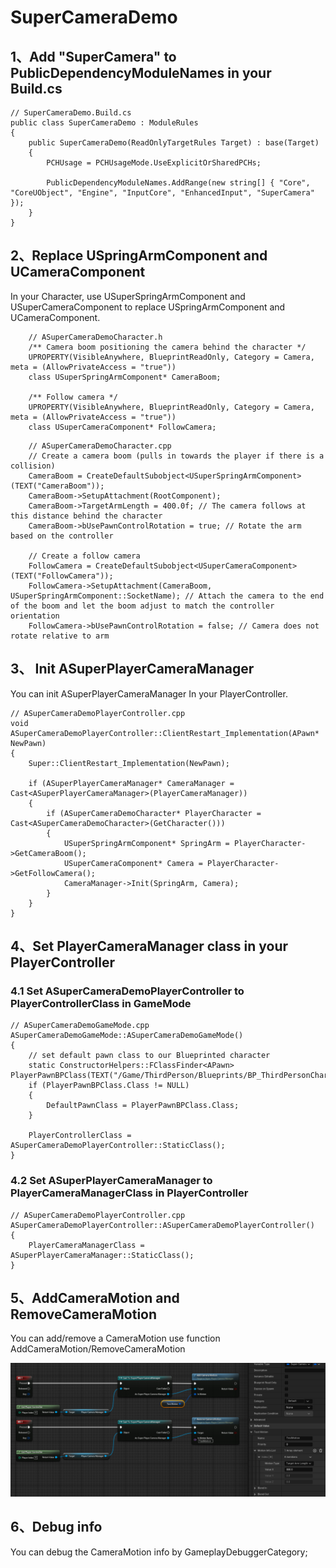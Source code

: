 # SuperCameraDemo


## 1、Add "SuperCamera" to PublicDependencyModuleNames in your Build.cs

```
// SuperCameraDemo.Build.cs
public class SuperCameraDemo : ModuleRules
{
	public SuperCameraDemo(ReadOnlyTargetRules Target) : base(Target)
	{
		PCHUsage = PCHUsageMode.UseExplicitOrSharedPCHs;

		PublicDependencyModuleNames.AddRange(new string[] { "Core", "CoreUObject", "Engine", "InputCore", "EnhancedInput", "SuperCamera" });
	}
}
```

## 2、Replace USpringArmComponent and UCameraComponent

In your Character, use USuperSpringArmComponent and USuperCameraComponent to replace USpringArmComponent and UCameraComponent.

```
	// ASuperCameraDemoCharacter.h
	/** Camera boom positioning the camera behind the character */
	UPROPERTY(VisibleAnywhere, BlueprintReadOnly, Category = Camera, meta = (AllowPrivateAccess = "true"))
	class USuperSpringArmComponent* CameraBoom;

	/** Follow camera */
	UPROPERTY(VisibleAnywhere, BlueprintReadOnly, Category = Camera, meta = (AllowPrivateAccess = "true"))
	class USuperCameraComponent* FollowCamera;
```

```
	// ASuperCameraDemoCharacter.cpp
	// Create a camera boom (pulls in towards the player if there is a collision)
	CameraBoom = CreateDefaultSubobject<USuperSpringArmComponent>(TEXT("CameraBoom"));
	CameraBoom->SetupAttachment(RootComponent);
	CameraBoom->TargetArmLength = 400.0f; // The camera follows at this distance behind the character	
	CameraBoom->bUsePawnControlRotation = true; // Rotate the arm based on the controller

	// Create a follow camera
	FollowCamera = CreateDefaultSubobject<USuperCameraComponent>(TEXT("FollowCamera"));
	FollowCamera->SetupAttachment(CameraBoom, USuperSpringArmComponent::SocketName); // Attach the camera to the end of the boom and let the boom adjust to match the controller orientation
	FollowCamera->bUsePawnControlRotation = false; // Camera does not rotate relative to arm
```

## 3、 Init ASuperPlayerCameraManager

You can init ASuperPlayerCameraManager In your PlayerController.

```
// ASuperCameraDemoPlayerController.cpp
void ASuperCameraDemoPlayerController::ClientRestart_Implementation(APawn* NewPawn)
{
	Super::ClientRestart_Implementation(NewPawn);

	if (ASuperPlayerCameraManager* CameraManager = Cast<ASuperPlayerCameraManager>(PlayerCameraManager))
	{
		if (ASuperCameraDemoCharacter* PlayerCharacter = Cast<ASuperCameraDemoCharacter>(GetCharacter()))
		{
			USuperSpringArmComponent* SpringArm = PlayerCharacter->GetCameraBoom();
			USuperCameraComponent* Camera = PlayerCharacter->GetFollowCamera();
			CameraManager->Init(SpringArm, Camera);
		}
	}
}
```


## 4、Set PlayerCameraManager class in your PlayerController

### 4.1 Set ASuperCameraDemoPlayerController to PlayerControllerClass in GameMode

```
// ASuperCameraDemoGameMode.cpp
ASuperCameraDemoGameMode::ASuperCameraDemoGameMode()
{
	// set default pawn class to our Blueprinted character
	static ConstructorHelpers::FClassFinder<APawn> PlayerPawnBPClass(TEXT("/Game/ThirdPerson/Blueprints/BP_ThirdPersonCharacter"));
	if (PlayerPawnBPClass.Class != NULL)
	{
		DefaultPawnClass = PlayerPawnBPClass.Class;
	}

	PlayerControllerClass = ASuperCameraDemoPlayerController::StaticClass();
}
```

### 4.2 Set ASuperPlayerCameraManager to PlayerCameraManagerClass in PlayerController
```
// ASuperCameraDemoPlayerController.cpp
ASuperCameraDemoPlayerController::ASuperCameraDemoPlayerController()
{
	PlayerCameraManagerClass = ASuperPlayerCameraManager::StaticClass();
}
```

## 5、AddCameraMotion and RemoveCameraMotion

You can add/remove a CameraMotion use function AddCameraMotion/RemoveCameraMotion

![image](https://github.com/HoHooHo/SuperCameraDemo/blob/main/img/TestCameraMotion.png)


## 6、Debug info

You can debug the CameraMotion info by GameplayDebuggerCategory;
